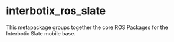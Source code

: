 # interbotix_ros_slate

This metapackage groups together the core ROS Packages for the Interbotix Slate mobile base.
